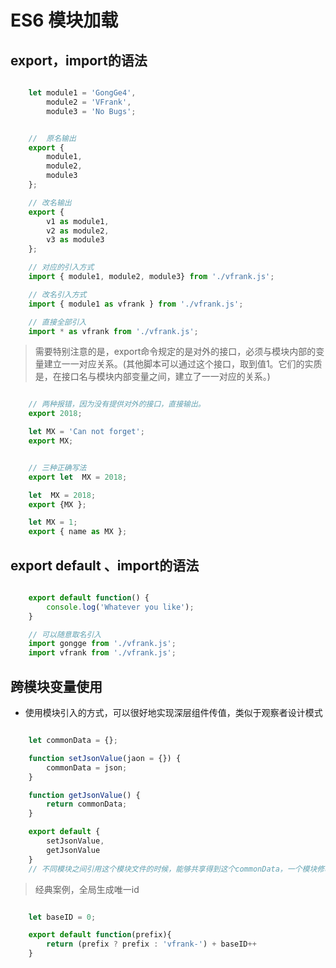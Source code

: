 # ES6 模块加载

## export，import的语法

```javascript   

    let module1 = 'GongGe4',
        module2 = 'VFrank',
        module3 = 'No Bugs';


    //  原名输出
    export {
        module1,
        module2,
        module3
    };

    // 改名输出
    export {
        v1 as module1,
        v2 as module2,
        v3 as module3
    };

    // 对应的引入方式
    import { module1, module2, module3} from './vfrank.js';

    // 改名引入方式
    import { module1 as vfrank } from './vfrank.js';

    // 直接全部引入
    import * as vfrank from './vfrank.js';

```

> 需要特别注意的是，export命令规定的是对外的接口，必须与模块内部的变量建立一一对应关系。(其他脚本可以通过这个接口，取到值1。它们的实质是，在接口名与模块内部变量之间，建立了一一对应的关系。)

```javascript   

    // 两种报错，因为没有提供对外的接口，直接输出。
    export 2018;

    let MX = 'Can not forget';
    export MX;

```

```javascript   

    // 三种正确写法
    export let  MX = 2018;

    let  MX = 2018;
    export {MX };

    let MX = 1;
    export { name as MX };

```


## export default 、import的语法

```javascript   

    export default function() {
        console.log('Whatever you like');
    }

    // 可以随意取名引入
    import gongge from './vfrank.js';
    import vfrank from './vfrank.js';
```


## 跨模块变量使用

- 使用模块引入的方式，可以很好地实现深层组件传值，类似于观察者设计模式

```javascript   

    let commonData = {};

    function setJsonValue(jaon = {}) {
        commonData = json;
    }

    function getJsonValue() {
        return commonData;
    }

    export default {
        setJsonValue,
        getJsonValue
    }   
    // 不同模块之间引用这个模块文件的时候，能够共享得到这个commonData，一个模块修改之后，另外一个模块同时也能够拿到这个修改值
```

> 经典案例，全局生成唯一id

```javascript

    let baseID = 0;

    export default function(prefix){
        return (prefix ? prefix : 'vfrank-') + baseID++
    }
```